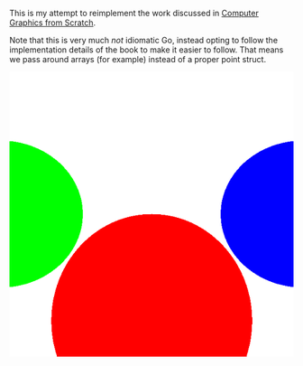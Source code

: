 This is my attempt to reimplement the work discussed in [Computer Graphics from
Scratch](https://nostarch.com/computer-graphics-scratch).

Note that this is very much *not* idiomatic Go, instead opting to follow the
implementation details of the book to make it easier to follow.  That means we
pass around arrays (for example) instead of a proper point struct.

![chapter 02 image](https://github.com/frioux/computer-graphics-from-scratch-go/blob/main/chapter-02.png)
